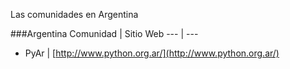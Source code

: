 Las comunidades en Argentina

###Argentina
Comunidad | Sitio Web 
 --- | --- 
- PyAr | [http://www.python.org.ar/](http://www.python.org.ar/)

<!-- 
## Sudeste(ejemplo)

###Rio de Janeiro(ejemplo)

Comunidad | Sitio Web 
 --- | --- 
- PyLadies Rio de Janeiro | [http://rio.pyladies.com/](http://rio.pyladies.com/) 

-->

